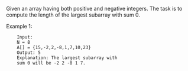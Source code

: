 Given an array having both positive and negative integers. The task is to compute the length of the largest subarray with sum 0.

Example 1:

        Input:
        N = 8
        A[] = {15,-2,2,-8,1,7,10,23}
        Output: 5
        Explanation: The largest subarray with
        sum 0 will be -2 2 -8 1 7.